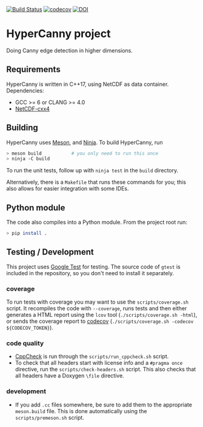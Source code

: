 [![Build Status](https://travis-ci.org/abrupt-climate/hyper-canny.svg?branch=master)](https://travis-ci.org/abrupt-climate/hyper-canny)
[![codecov](https://codecov.io/gh/abrupt-climate/hyper-canny/branch/master/graph/badge.svg)](https://codecov.io/gh/abrupt-climate/hyper-canny)
[![DOI](https://zenodo.org/badge/86834996.svg)](https://zenodo.org/badge/latestdoi/86834996)

HyperCanny project
==================

Doing Canny edge detection in higher dimensions.

Requirements
------------

HyperCanny is written in C++17, using NetCDF as data container. Dependencies:

- GCC >= 6 or CLANG >= 4.0
- [NetCDF-cxx4](https://github.com/Unidata/netcdf-cxx4)

Building
--------

HyperCanny uses [Meson](http://mesonbuild.com/), and [Ninja](https://ninja-build.org/). To build HyperCanny, run

```bash
> meson build           # you only need to run this once
> ninja -C build
```

To run the unit tests, follow up with `ninja test` in the `build` directory.

Alternatively, there is a `Makefile` that runs these commands for you; this also allows for easier integration with some IDEs.

Python module
-------------

The code also compiles into a Python module. From the project root run:

```bash
> pip install .
```

Testing / Development
---------------------

This project uses [Google Test](https://github.com/google/googletest) for testing. The source code of `gtest` is included in the repository, so you don't need to install it separately.

### coverage
To run tests with coverage you may want to use the `scripts/coverage.sh` script. It recompiles the code with `--coverage`, runs tests and then either generates a HTML report using the `lcov` tool (`./scripts/coverage.sh -html`), or sends the coverage report to [codecov](https://codecov.io/) (`./scripts/coverage.sh -codecov ${CODECOV_TOKEN}`).

### code quality
- [CppCheck](http://cppcheck.sourceforge.net/) is run through the `scripts/run_cppcheck.sh` script.
- To check that all headers start with license info and a `#pragma once` directive, run the `scripts/check-headers.sh` script. This also checks that all headers have a Doxygen `\file` directive.

### development
- If you add `.cc` files somewhere, be sure to add them to the appropriate `meson.build` file. This is done automatically using the `scripts/premeson.sh` script.

